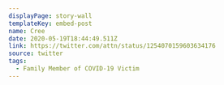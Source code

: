 ```yaml
---
displayPage: story-wall
templateKey: embed-post
name: Cree
date: 2020-05-19T18:44:49.511Z
link: https://twitter.com/attn/status/1254070159603634176
source: twitter
tags:
  - Family Member of COVID-19 Victim
---
```

